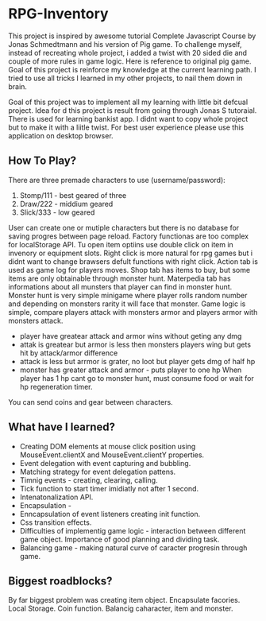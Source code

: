 # RPG-Inventory

This project is inspired by awesome tutorial Complete Javascript Course by Jonas Schmedtmann and his version of Pig game. To challenge myself, instead of recreating whole project, i added a twist with 20 sided die and couple of more rules in game logic. Here is reference to original pig game. Goal of this project is reinforce my knowledge at the current learning path. I tried to use all tricks I learned in my other projects, to nail them down in brain.

Goal of this project was to implement all my learning with little bit defcual project. Idea for d this project is result from going through Jonas S tutoraial.
There is used for learning bankist app. I didnt want to copy whole project but to make it with a liitle twist.
For best user experience please use this application on desktop browser.

## How To Play?

There are three premade characters to use (username/password):

1. Stomp/111 - best geared of three
2. Draw/222 - middium geared
3. Slick/333 - low geared

User can create one or mutiple characters but there is no database for saving progres between page reload. Factory functionas are too complex for localStorage API.
Tu open item optiins use double click on item in invenory or equipment slots. Right click is more natural for rpg games but i didnt want to change brawsers defult functions with right click.
Action tab is used as game log for players moves.
Shop tab has items to buy, but some items are only obtainable through monster hunt.
Materpedia tab has informations about all munsters that player can find in monster hunt.
Monster hunt is very simple minigame where player rolls random number and depending on monsters rarity it will face that monster.
Game logic is simple, compare players attack with monsters armor and players armor with monsters attack.

- player have greatear attack and armor wins without geting any dmg
- attak is greatear but armor is less then monsters players wing but gets hit by attack/armor difference
- attack is less but arrmor is grater, no loot but player gets dmg of half hp
- monster has greater attack and armor - puts player to one hp
  When player has 1 hp cant go to monster hunt, must consume food or wait for hp regeneration timer.

You can send coins and gear between characters.

## What have I learned?

- Creating DOM elements at mouse click position using MouseEvent.clientX and MouseEvent.clientY properties.
- Event delegation with event capturing and bubbling.
- Matching strategy for event delegation pattens.
- Timnig events - creating, clearing, calling.
- Tick function to start timer imidiatly not after 1 second.
- Intenatonalization API.
- Encapsulation -
- Enncapsulation of event listeners creating init function.
- Css transition effects.
- Difficulties of implementig game logic - interaction between different game object. Importance of good planning and dividing task.
- Balancing game - making natural curve of caracter progresin through game.

## Biggest roadblocks?

By far biggest problem was creating item object.
Encapsulate facories.
Local Storage.
Coin function.
Balancig caharacter, item and monster.
